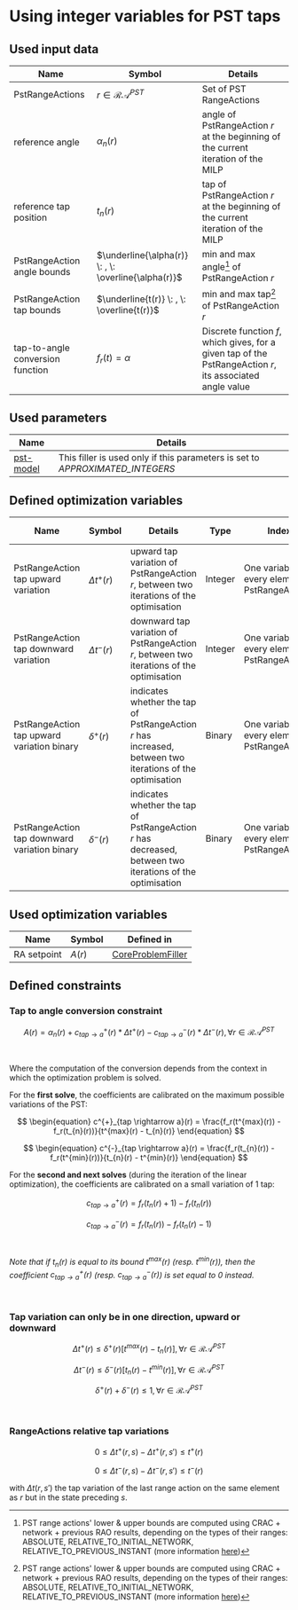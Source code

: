 # Using integer variables for PST taps

## Used input data

| Name                             | Symbol                                               | Details                                                                                                   |
|----------------------------------|------------------------------------------------------|-----------------------------------------------------------------------------------------------------------|
| PstRangeActions                  | $r \in \mathcal{RA}^{PST}$                           | Set of PST RangeActions                                                                                   |
| reference angle                  | $\alpha _n(r)$                                       | angle of PstRangeAction $r$ at the beginning of the current iteration of the MILP                         |
| reference tap position           | $t_{n}(r)$                                           | tap of PstRangeAction $r$ at the beginning of the current iteration of the MILP                           |
| PstRangeAction angle bounds      | $\underline{\alpha(r)} \: , \: \overline{\alpha(r)}$ | min and max angle[^1] of PstRangeAction $r$                                                               |
| PstRangeAction tap bounds        | $\underline{t(r)} \: , \: \overline{t(r)}$           | min and max tap[^1] of PstRangeAction $r$                                                                 |
| tap-to-angle conversion function | $f_r(t) = \alpha$                                    | Discrete function $f$, which gives, for a given tap of the PstRangeAction $r$, its associated angle value |

[^1]: PST range actions' lower & upper bounds are computed using CRAC + network + previous RAO results, depending on the
types of their ranges: ABSOLUTE, RELATIVE_TO_INITIAL_NETWORK, RELATIVE_TO_PREVIOUS_INSTANT (more
information [here](/input-data/crac/json.md#range-actions))

## Used parameters

| Name                                             | Details                                                                       |
|--------------------------------------------------|-------------------------------------------------------------------------------|
| [pst-model](/parameters.md#pst-model) | This filler is used only if this parameters is set to *APPROXIMATED_INTEGERS* |

## Defined optimization variables

| Name                                         | Symbol             | Details                                                                                                   | Type    | Index                                             | Unit                     | Lower bound | Upper bound |
|----------------------------------------------|--------------------|-----------------------------------------------------------------------------------------------------------|---------|---------------------------------------------------|--------------------------|-------------|-------------|
| PstRangeAction tap upward variation          | $\Delta t^{+} (r)$ | upward tap variation of PstRangeAction $r$, between two iterations of the optimisation                    | Integer | One variable for every element of PstRangeActions | No unit (number of taps) | 0           | $+\infty$   |
| PstRangeAction tap downward variation        | $\Delta t^{-} (r)$ | downward tap variation of PstRangeAction $r$, between two iterations of the optimisation                  | Integer | One variable for every element of PstRangeActions | No unit (number of taps) | 0           | $+\infty$   |
| PstRangeAction tap upward variation binary   | $\delta ^{+} (r)$  | indicates whether the tap of PstRangeAction $r$ has increased, between two iterations of the optimisation | Binary  | One variable for every element of PstRangeActions | No unit                  | 0           | 1           |
| PstRangeAction tap downward variation binary | $\delta ^{-} (r)$  | indicates whether the tap of PstRangeAction $r$ has decreased, between two iterations of the optimisation | Binary  | One variable for every element of PstRangeActions | No unit                  | 0           | 1           |

## Used optimization variables

| Name        | Symbol | Defined in                                                                 |
|-------------|--------|----------------------------------------------------------------------------|
| RA setpoint | $A(r)$ | [CoreProblemFiller](core-problem-filler.md#defined-optimization-variables) |

## Defined constraints

### Tap to angle conversion constraint

$$
\begin{equation}
A(r) = \alpha_{n}(r) + c^{+}_{tap \rightarrow a}(r) * \Delta t^{+} (r) - c^{-}_{tap \rightarrow a}(r) * \Delta t^{-} (
r), \forall r \in \mathcal{RA}^{PST}
\end{equation}
$$

<br>

Where the computation of the conversion depends from the context in which the optimization problem is solved.

For the **first solve**, the coefficients are calibrated on the maximum possible variations of the PST:

$$
\begin{equation}
c^{+}_{tap \rightarrow a}(r) = \frac{f_r(t^{max}(r)) - f_r(t_{n}(r))}{t^{max}(r) - t_{n}(r)}
\end{equation}
$$

$$
\begin{equation}
c^{-}_{tap \rightarrow a}(r) = \frac{f_r(t_{n}(r)) - f_r(t^{min}(r))}{t_{n}(r) - t^{min}(r)}
\end{equation}
$$

For the **second and next solves** (during the iteration of the linear optimization), the coefficients are calibrated on
a small variation of 1 tap:

$$
\begin{equation}
c^{+}_{tap \rightarrow a}(r) = f_r(t_{n}(r) + 1) - f_r(t_{n}(r))
\end{equation}
$$

$$
\begin{equation}
c^{-}_{tap \rightarrow a}(r) = f_r(t_{n}(r)) - f_r(t_{n}(r) - 1)
\end{equation}
$$

<br>

*Note that if $t_n(r)$ is equal to its bound $t^{max}(r)$ (resp. $t^{min}(r)$), then the coefficient
$c^{+}_{tap \rightarrow a}(r)$ (resp. $c^{-}_{tap \rightarrow a}(r)$) is set equal to 0 instead.*

<br>

### Tap variation can only be in one direction, upward or downward

$$
\begin{equation}
\Delta t^{+} (r) \leq \delta ^{+} (r) [t^{max}(r) - t_{n}(r)] , \forall r \in \mathcal{RA}^{PST}
\end{equation}
$$

$$
\begin{equation}
\Delta t^{-} (r) \leq \delta ^{-} (r) [t_{n}(r) - t^{min}(r)] , \forall r \in \mathcal{RA}^{PST}
\end{equation}
$$

$$
\begin{equation}
\delta ^{+} (r) + \delta ^{-} (r)  \leq 1 , \forall r \in \mathcal{RA}^{PST}
\end{equation}
$$

<br>

### RangeActions relative tap variations

$$
\begin{equation}
0 \leq \Delta t^+(r, s) - \Delta t^+(r, s') \leq t^+(r)
\end{equation}
$$

$$
\begin{equation}
0 \leq \Delta t^-(r, s) - \Delta t^-(r, s') \leq t^-(r)
\end{equation}
$$

with $\Delta t(r,s')$ the tap variation of the last range action on the same element as $r$ but in the state preceding $s$.